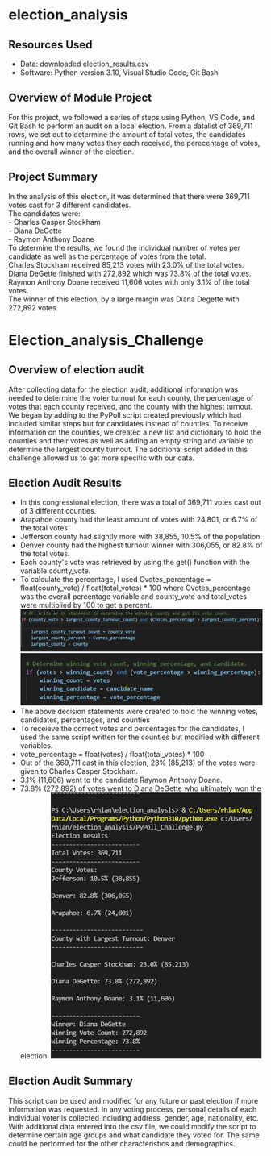 # election_analysis

## Resources Used
  - Data: downloaded election_results.csv
  - Software: Python version 3.10, Visual Studio Code, Git Bash

## Overview of Module Project

  For this project, we followed a series of steps using Python, VS Code, and Git Bash to perform an audit on a local election. From a datalist of 369,711 rows, we set out to determine the amount of total votes, the candidates running and how many votes they each received, the perecentage of votes, and the overall winner of the election. 
  
## Project Summary

  In the analysis of this election, it was determined that there were 369,711 votes cast for 3 different candidates.\
  The candidates were:\
        - Charles Casper Stockham\
        - Diana DeGette\
        - Raymon Anthony Doane\
 To determine the results, we found the individual number of votes per candidate as well as the percentage of votes from the total.\
 Charles Stockham received 85,213 votes with 23.0% of the total votes.\
 Diana DeGette finished with 272,892 which was 73.8% of the total votes.\
 Raymon Anthony Doane received 11,606 votes with only 3.1% of the total votes.\
 The winner of this election, by a large margin was Diana Degette with 272,892 votes.
 
 # Election_analysis_Challenge
 
 ## Overview of election audit                  

   After collecting data for the election audit, additional information was 
 needed to determine the voter turnout for each county, the percentage of votes 
 that each county received, and the county with the highest turnout. We began 
 by adding to the PyPoll script created previously which had included similar steps 
 but for candidates instead of counties. To receive information on the counties,
 we created a new list and dictionary to hold the counties and 
 their votes as well as adding an empty string and variable to determine 
 the largest county turnout. The additional script added in this challenge allowed
 us to get more specific with our data. 
    
## Election Audit Results
- In this congressional election, there was a total of 369,711 votes cast out of 3 different counties.
- Arapahoe county had the least amount of votes with 24,801, or 6.7% of the total votes.
- Jefferson county had slightly more with 38,855, 10.5% of the population.
- Denver county had the highest turnout winner with 306,055, or 82.8% of the total votes.
- Each county's vote was retrieved by using the get() function with the variable county_vote.
- To calculate the percentage, I used Cvotes_percentage = float(county_vote) / float(total_votes) * 100
    where Cvotes_percentage was the overall percentage variable and county_vote and total_votes were multiplied by 100 to get a percent. 
![Largest_county_turnout](https://github.com/rhiandoy/election_analysis/blob/64731beb7becdc826f03e645c664a8e658239297/largest_county_turnout.png)
![winning_count](https://github.com/rhiandoy/election_analysis/blob/64731beb7becdc826f03e645c664a8e658239297/winning_count.png)
- The above decision statements were created to hold the winning votes, candidates, percentages, and counties
- To receieve the correct votes and percentages for the candidates, I used the same script written for the counties but modified with different variables. 
- vote_percentage = float(votes) / float(total_votes) * 100
- Out of the 369,711 cast in this election, 23% (85,213) of the votes were given to Charles Casper Stockham.
- 3.1% (11,606) went to the candidate Raymon Anthony Doane.
- 73.8% (272,892) of votes went to Diana DeGette who ultimately won the election.
![election_results](https://github.com/rhiandoy/election_analysis/blob/64731beb7becdc826f03e645c664a8e658239297/Election_results.png)

## Election Audit Summary

 This script can be used and modified for any future or past election if more information was requested. In any voting process, personal details of each individual voter is collected including address, gender, age, nationality, etc. With additional data entered into the csv file, we could modify the script to determine certain age groups and what candidate they voted for. The same could be performed for the other characteristics and demographics.
